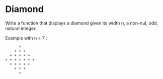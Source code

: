 # Diamond
Write a function that displays a diamond given its width n, a non-nul, odd, natural integer.

Example with n = 7 : 

```text
      *
    * * *
  * * * * *
* * * * * * *
  * * * * *
    * * *
      *
```

